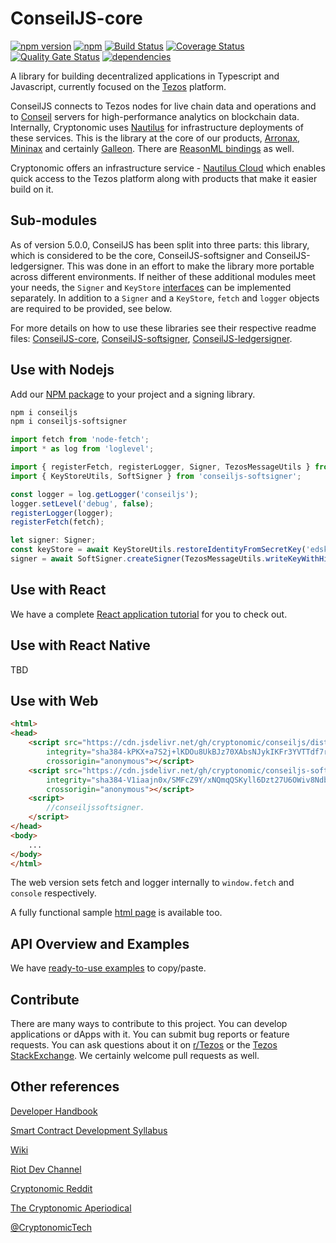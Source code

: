 # ConseilJS-core

[![npm version](https://img.shields.io/npm/v/conseiljs.svg)](https://www.npmjs.com/package/conseiljs)
[![npm](https://img.shields.io/npm/dm/conseiljs.svg)](https://www.npmjs.com/package/conseiljs)
[![Build Status](https://travis-ci.org/Cryptonomic/ConseilJS.svg?branch=master)](https://travis-ci.org/Cryptonomic/ConseilJS)
[![Coverage Status](https://coveralls.io/repos/github/Cryptonomic/ConseilJS/badge.svg?branch=master)](https://coveralls.io/github/Cryptonomic/ConseilJS?branch=master)
[![Quality Gate Status](https://sonarcloud.io/api/project_badges/measure?project=Cryptonomic_ConseilJS&metric=alert_status)](https://sonarcloud.io/dashboard?id=Cryptonomic_ConseilJS)
[![dependencies](https://david-dm.org/Cryptonomic/ConseilJS/status.svg)](https://david-dm.org/Cryptonomic/ConseilJS)

A library for building decentralized applications in Typescript and Javascript, currently focused on the [Tezos](http://tezos.com/) platform.

ConseilJS connects to Tezos nodes for live chain data and operations and to [Conseil](https://github.com/Cryptonomic/Conseil) servers for high-performance analytics on blockchain data. Internally, Cryptonomic uses [Nautilus](https://github.com/Cryptonomic/Nautilus) for infrastructure deployments of these services. This is the library at the core of our products, [Arronax](https://arronax.io), [Mininax](https://mininax.io) and certainly [Galleon](https://cryptonomic.tech/galleon.html). There are [ReasonML bindings](https://github.com/Cryptonomic/ConseilJS-ReasonML-Bindings) as well.

Cryptonomic offers an infrastructure service - [Nautilus Cloud](https://nautilus.cloud) which enables quick access to the Tezos platform along with products that make it easier build on it.

## Sub-modules

As of version 5.0.0, ConseilJS has been split into three parts: this library, which is considered to be the core, ConseilJS-softsigner and ConseilJS-ledgersigner. This was done in an effort to make the library more portable across different environments. If neither of these additional modules meet your needs, the `Signer` and `KeyStore` [interfaces](https://github.com/Cryptonomic/ConseilJS/blob/master/ConseilJS-core/src/types/ExternalInterfaces.ts) can be implemented separately. In addition to a `Signer` and a `KeyStore`, `fetch` and `logger` objects are required to be provided, see below.

For more details on how to use these libraries see their respective readme files: [ConseilJS-core](./blob/master/ConseilJS/docs/README.md), [ConseilJS-softsigner](https://github.com/Cryptonomic/ConseilJS-softsigner/blob/master/README.md), [ConseilJS-ledgersigner](https://github.com/Cryptonomic/ConseilJS-ledgersigner/blob/master/README.md).

## Use with Nodejs

Add our [NPM package](https://www.npmjs.com/package/conseiljs) to your project and a signing library.

```bash
npm i conseiljs
npm i conseiljs-softsigner
```

```javascript
import fetch from 'node-fetch';
import * as log from 'loglevel';

import { registerFetch, registerLogger, Signer, TezosMessageUtils } from 'conseiljs';
import { KeyStoreUtils, SoftSigner } from 'conseiljs-softsigner';

const logger = log.getLogger('conseiljs');
logger.setLevel('debug', false);
registerLogger(logger);
registerFetch(fetch);

let signer: Signer;
const keyStore = await KeyStoreUtils.restoreIdentityFromSecretKey('edskRgu8wHxjwayvnmpLDDijzD3VZDoAH7ZLqJWuG4zg7LbxmSWZWhtkSyM5Uby41rGfsBGk4iPKWHSDniFyCRv3j7YFCknyHH');
signer = await SoftSigner.createSigner(TezosMessageUtils.writeKeyWithHint(keyStore.secretKey, 'edsk'), -1);
```

## Use with React

We have a complete [React application tutorial](https://github.com/Cryptonomic/ConseilJS-Tutorials) for you to check out.

## Use with React Native

TBD

## Use with Web

```html
<html>
<head>
    <script src="https://cdn.jsdelivr.net/gh/cryptonomic/conseiljs/dist-web/conseiljs.min.js"
        integrity="sha384-kPKX+a7S2j+lKDOu8UkBJz70XAbsNJykIKFr3YVTTdf7rpg/LU0wPoMBDGTLMCpn"
        crossorigin="anonymous"></script>
    <script src="https://cdn.jsdelivr.net/gh/cryptonomic/conseiljs-softsigner/dist-web/conseiljs-softsigner.min.js"
        integrity="sha384-V1iaajn0x/SMFcZ9Y/xNQmqQSKyll6Dzt27U6OWiv8NdbHTVaHOGHdQ8g0G68HPd"
        crossorigin="anonymous"></script>
    <script>
        //conseiljssoftsigner.
    </script>
</head>
<body>
    ...
</body>
</html>
```

The web version sets fetch and logger internally to `window.fetch` and `console` respectively.

A fully functional sample [html page](https://github.com/Cryptonomic/ConseilJS-HTML-Example) is available too.

## API Overview and Examples

We have [ready-to-use examples](https://cryptonomic.github.io/ConseilJS/) to copy/paste.

## Contribute

There are many ways to contribute to this project. You can develop applications or dApps with it. You can submit bug reports or feature requests. You can ask questions about it on [r/Tezos](http://reddit.com/r/tezos/) or the [Tezos StackExchange](https://tezos.stackexchange.com). We certainly welcome pull requests as well.

## Other references

[Developer Handbook](https://handbook.cryptonomic.tech/)

[Smart Contract Development Syllabus](https://medium.com/the-cryptonomic-aperiodical/smart-contract-development-syllabus-f285a8463a4d)

[Wiki](https://github.com/Cryptonomic/ConseilJS/wiki/Tutorial:-Querying-for-Tezos-alphanet-data-using-the-ConseilJS-v2-API)

[Riot Dev Channel](https://matrix.to/#/!rUwpbdwWhWgKINPyOD:cryptonomic.tech?via=cryptonomic.tech&via=matrix.org&via=ostez.com)

[Cryptonomic Reddit](https://www.reddit.com/r/cryptonomic)

[The Cryptonomic Aperiodical](https://medium.com/the-cryptonomic-aperiodical)

[@CryptonomicTech](https://twitter.com/CryptonomicTech)
